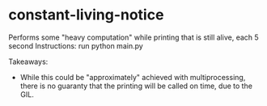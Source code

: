 # constant-living-notice

Performs some "heavy computation" while printing that is still alive, each 5 second
Instructions: run python main.py

Takeaways:
- While this could be "approximately" achieved with multiprocessing, there is no guaranty that the printing will be
called on time, due to the GIL.